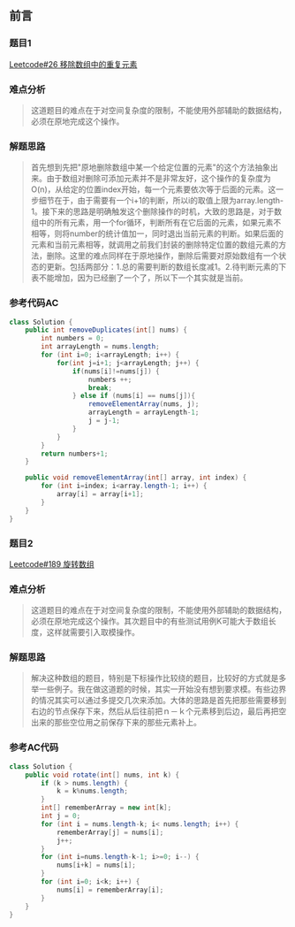 ## 前言

### 题目1
[Leetcode#26 移除数组中的重复元素](https://leetcode-cn.com/problems/remove-duplicates-from-sorted-array/)

### 难点分析
> 这道题目的难点在于对空间复杂度的限制，不能使用外部辅助的数据结构，必须在原地完成这个操作。

### 解题思路
> 首先想到先把"原地删除数组中某一个给定位置的元素"的这个方法抽象出来。由于数组对删除可添加元素并不是非常友好，这个操作的复杂度为O(n)，从给定的位置index开始，每一个元素要依次等于后面的元素。这一步细节在于，由于需要有一个i+1的判断，所以i的取值上限为array.length-1。接下来的思路是明确触发这个删除操作的时机，大致的思路是，对于数组中的所有元素，用一个for循环，判断所有在它后面的元素，如果元素不相等，则将number的统计值加一，同时退出当前元素的判断。如果后面的元素和当前元素相等，就调用之前我们封装的删除特定位置的数组元素的方法，删除。这里的难点同样在于原地操作，删除后需要对原始数组有一个状态的更新。包括两部分：1.总的需要判断的数组长度减1。2.待判断元素的下表不能增加，因为已经删了一个了，所以下一个其实就是当前。

### 参考代码AC
```Java
class Solution {
    public int removeDuplicates(int[] nums) {
        int numbers = 0;
        int arrayLength = nums.length;
        for (int i=0; i<arrayLength; i++) {
            for(int j=i+1; j<arrayLength; j++) {
                if(nums[i]!=nums[j]) {
                    numbers ++;
                    break;
                } else if (nums[i] == nums[j]){
                    removeElementArray(nums, j);
                    arrayLength = arrayLength-1;
                    j = j-1;
                }
            }
        }
        return numbers+1;
    }

    public void removeElementArray(int[] array, int index) {
        for (int i=index; i<array.length-1; i++) {
            array[i] = array[i+1];
        }
    }
}
```

### 题目2
[Leetcode#189 旋转数组](https://leetcode-cn.com/problems/rotate-array/)
### 难点分析
>这道题目的难点在于对空间复杂度的限制，不能使用外部辅助的数据结构，必须在原地完成这个操作。其次题目中的有些测试用例K可能大于数组长度，这样就需要引入取模操作。

### 解题思路
>解决这种数组的题目，特别是下标操作比较绕的题目，比较好的方式就是多举一些例子。我在做这道题的时候，其实一开始没有想到要求模。有些边界的情况其实可以通过多提交几次来添加。大体的思路是首先把那些需要移到右边的节点保存下来，然后从后往前把ｎ－ｋ个元素移到后边，最后再把空出来的那些空位用之前保存下来的那些元素补上。

### 参考AC代码
```Java
class Solution {
    public void rotate(int[] nums, int k) {
        if (k > nums.length) {
            k = k%nums.length;
        }
        int[] rememberArray = new int[k];
        int j = 0;
        for (int i = nums.length-k; i< nums.length; i++) {
            rememberArray[j] = nums[i];
            j++;
        }
        for (int i=nums.length-k-1; i>=0; i--) {
            nums[i+k] = nums[i];
        }
        for (int i=0; i<k; i++) {
            nums[i] = rememberArray[i];
        }
    }
}
```
